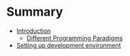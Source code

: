# Summary

* [Introduction](README.md)
  * [Different Programming Paradigms](quick-intro.md)
* [Setting up development environment](setting-up-development-environment.md)

